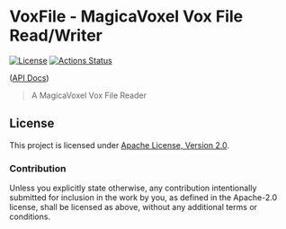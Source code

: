# VoxFile - MagicaVoxel Vox File Read/Writer

[![License](https://img.shields.io/badge/License-Apache%202.0-blue.svg)](https://opensource.org/licenses/Apache-2.0)
[![Actions Status](https://github.com/huhlig/dot-vox/workflows/Docs/badge.svg)](https://github.com/huhlig/dot-vox/actions)

([API Docs])

> A MagicaVoxel Vox File Reader

## License

This project is licensed under [Apache License, Version 2.0](http://www.apache.org/licenses/LICENSE-2.0).

### Contribution

Unless you explicitly state otherwise, any contribution intentionally submitted for inclusion in the work by you, as
defined in the Apache-2.0 license, shall be licensed as above, without any additional terms or conditions.

[API Docs]: https://huhlig.github.io/voxfile/